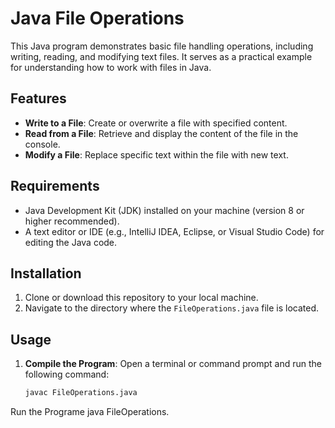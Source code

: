 # Java File Operations

This Java program demonstrates basic file handling operations, including writing, reading, and modifying text files. It serves as a practical example for understanding how to work with files in Java.

## Features

- **Write to a File**: Create or overwrite a file with specified content.
- **Read from a File**: Retrieve and display the content of the file in the console.
- **Modify a File**: Replace specific text within the file with new text.

## Requirements

- Java Development Kit (JDK) installed on your machine (version 8 or higher recommended).
- A text editor or IDE (e.g., IntelliJ IDEA, Eclipse, or Visual Studio Code) for editing the Java code.

## Installation

1. Clone or download this repository to your local machine.
2. Navigate to the directory where the `FileOperations.java` file is located.

## Usage

1. **Compile the Program**:
   Open a terminal or command prompt and run the following command:
   ```bash
   javac FileOperations.java
Run the Programe
java FileOperations.


